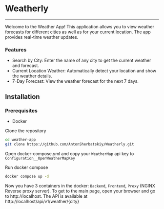 # Weatherly
___
Welcome to the Weather App! This application allows you to view weather forecasts for different cities as well as for your current location. The app provides real-time weather updates.


### Features
* Search by City: Enter the name of any city to get the current weather and forecast.
* Current Location Weather: Automatically detect your location and show the weather details.
* 7-Day Forecast: View the weather forecast for the next 7 days.

## Installation
### Prerequisites
* Docker

Clone the repository
```bash
cd weather-app
git clone https://github.com/AntonSherbatskiy/Weatherly.git
```
Open docker-compose.yml and copy your `WeatherMap` api key to `Configuration__OpenWeatherMapKey`

Run docker compose
```bash
docker compose up -d
```

Now you have 3 containers in the docker: `Backend`, `Frontend`, `Proxy` (NGINX Reverse proxy server). 
To get to the main page, open your browser and go to http://localhost. The API is available at http://localhost/api/v1/weather/{city}